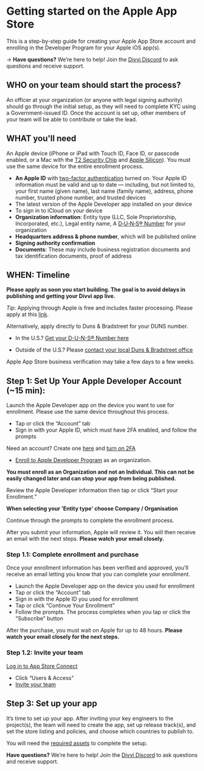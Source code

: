# Getting started on the Apple App Store

This is a step-by-step guide for creating your Apple App Store account and enrolling in the Developer Program for your Apple iOS app(s).

→ **Have questions?** We’re here to help! Join the [Divvi Discord](https://discord.gg/EaxZDhMuDn) to ask questions and receive support.

## WHO on your team should start the process?

An officer at your organization (or anyone with legal signing authority) should go through the initial setup, as they will need to complete KYC using a Government-issued ID. Once the account is set up, other members of your team will be able to contribute or take the lead.

## WHAT you'll need

An Apple device (iPhone or iPad with Touch ID, Face ID, or passcode enabled, or a Mac with the [T2 Security Chip](https://support.apple.com/HT208862) and [Apple Silicon](https://support.apple.com/HT211814)). You must use the same device for the entire enrollment process.

- **An Apple ID** with [two-factor authentication](https://developer.apple.com/support/authentication/) turned on. Your Apple ID information must be valid and up to date — including, but not limited to, your first name (given name), last name (family name), address, phone number, trusted phone number, and trusted devices
- The latest version of the Apple Developer app installed on your device
- To sign in to iCloud on your device
- **Organization information**: Entity type (LLC, Sole Proprietorship, Incorporated, etc.), Legal entity name, A [D‑U‑N‑S® Number](https://support.google.com/googleplay/android-developer/answer/13628312?hl=en) for your organization
- **Headquarters address & phone number**, which will be published online
- **Signing authority confirmation**
- **Documents**: These may include business registration documents and tax identification documents, proof of address

## WHEN: Timeline

**Please apply as soon you start building. The goal is to avoid delays in publishing and getting your Divvi app live.**

*Tip*: Applying through Apple is free and includes faster processing. Please apply at this [link](https://developer.apple.com/enroll/duns-lookup/#!/search).

Alternatively, apply directly to Duns & Bradstreet for your DUNS number.

- In the U.S.? [Get your D-U-N-S® Number here](https://www.dnb.com/duns/get-a-duns.html)

- Outside of the U.S.? Please [contact your local Duns & Bradstreet office](https://www.dnb.com/utility-pages/global-customer-service-centers.html)

Apple App Store business verification may take a few days to a few weeks.

## Step 1: Set Up Your Apple Developer Account (~15 min):

Launch the Apple Developer app on the device you want to use for enrollment. Please use the same device throughout this process.

- Tap or click the “Account” tab
- Sign in with your Apple ID, which must have 2FA enabled, and follow the prompts

Need an account? Create one [here](https://appleid.apple.com/account) and [turn on 2FA](https://support.apple.com/en-gb/HT204915)

- [Enroll to Apple Developer Program](https://developer.apple.com/programs/enroll/) as an organization.

**You must enroll as an Organization and not an Individual. This can not be easily changed later and can stop your app from being published.**

Review the Apple Developer information then tap or click “Start your Enrollment.”

**When selecting your 'Entity type' choose Company / Organisation**

Continue through the prompts to complete the enrollment process.

After you submit your information, Apple will review it. You will then receive an email with the next steps. **Please watch your email closely.**

### Step 1.1: Complete enrollment and purchase

Once your enrollment information has been verified and approved, you’ll receive an email letting you know that you can complete your enrollment.

- Launch the Apple Developer app on the device you used for enrollment
- Tap or click the “Account” tab
- Sign in with the Apple ID you used for enrollment
- Tap or click “Continue Your Enrollment”
- Follow the prompts. The process completes when you tap or click the “Subscribe” button

After the purchase, you must wait on Apple for up to 48 hours. **Please watch your email closely for the next steps.**

### Step 1.2: Invite your team

[Log in to App Store Connect](https://appstoreconnect.apple.com/apps)

- Click “Users & Access”
- [Invite your team](https://developer.apple.com/help/account/manage-your-team/invite-team-members/)


## Step 3: Set up your app

It’s time to set up your app. After inviting your key engineers to the project(s), the team will need to create the app, set up release track(s), and set the store listing and policies, and choose which countries to publish to.

You will need the [required assets](https://docs.divvi.xyz/publishing/asset-requirements) to complete the setup.

 **Have questions?** We’re here to help! Join the [Divvi Discord](https://discord.gg/EaxZDhMuDn) to ask questions and receive support.

